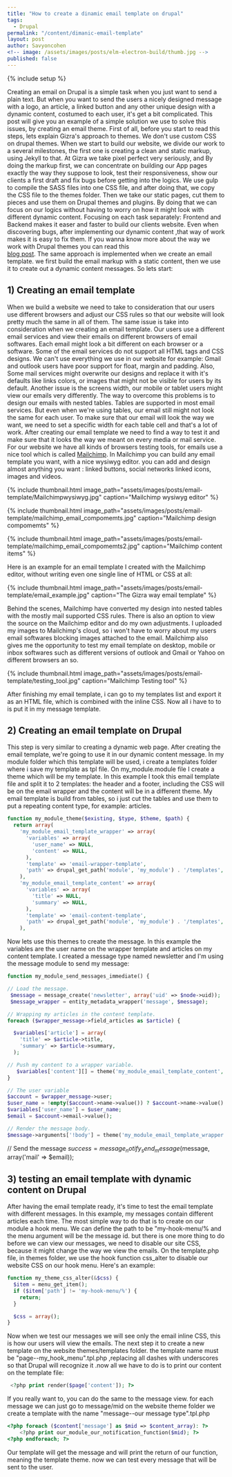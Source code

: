 ```yaml
---
title: "How to create a dinamic email template on drupal"
tags:
  - Drupal
permalink: "/content/dimanic-email-template"
layout: post
author: Savyoncohen
<!-- image: /assets/images/posts/elm-electron-build/thumb.jpg -->
published: false
---
```


{% include setup %}

Creating an email on Drupal is a simple task when you just want to send a plain text. But when you want to send the users a nicely designed message with a logo, an article, a linked button and any other unique design with a dynamic content, costumed to each user, it's get a bit complicated.
This post will give you an example of a simple solution we use to solve this issues, by creating an email theme.
First of all, before you start to read this steps, lets explain Gizra's approach to themes.
We don't use custom CSS on drupal themes. When we start to build our website, we divide our work to a several milestones, the first one is creating a clean and static markup, using Jekyll to that. At Gizra we take pixel perfect very seriously, and By doing the markup first, we can concentrate on building our App pages exactly the way they suppose to look, test their responsiveness, show our clients a first draft and fix bugs before getting into the logics. We use gulp to compile the SASS files into one CSS file, and after doing that, we copy the CSS file to the themes folder. Then we take our static pages, cut them to pieces and use them on Drupal themes and plugins.
By doing that we can focus on our logics without having to worry on how it might look with different dynamic content. Focusing on each task separately: Frontend and Backend makes it easer and faster to build our clients website. Even when discovering bugs, after implementing our dynamic content ,that way of work makes it is easy to fix them. If you wanna know more about the way we work with Drupal themes you can read this   
<a href="http://www.gizra.com/content/custom-css-as-contrib-with-jekyll/">blog post<a>.
The same approach is implemented when we create an email template. we first build the email markup with a static content, then we use it to create out a dynamic content messages. So lets start:

## 1) Creating an email template

When we build a website we need to take to consideration that our users use different browsers and adjust our CSS rules so that our website will look pretty much the same in all of them. The same issue is take into consideration when we creating an email template. Our users use a different email services and view their emails on different browsers of email softwares. Each email might look a bit different on each browser or a software. Some of the email services do not support all HTML tags and CSS designs. We can't use everything we use in our website for example: Gmail and outlook users have poor support for float, margin and padding. Also, Some mail services might overwrite our designs and replace it with it's defaults like links colors, or images that might not be visible for users by its default. Another issue is the screens width, our mobile or tablet users might view our emails very differently.
The way to overcome this problems is to design our emails with nested tables. Tables are supported in most email services. But even when we're using tables, our email still might not look the same for each user. To make sure that our email will look the way we want, we need to set a specific width for each table cell and that's a lot of work. After creating our email template we need to find a way to test it and make sure that it looks the way we meant on every media or mail service.
For our website we have all kinds of browsers testing tools, for emails use a nice tool which is called <a href="https://mailchimp.com/">Mailchimp</a>. In Mailchimp you can build any email template you want, with a nice wysiwyg editor. you can add and design almost anything you want : linked buttons, social networks linked icons, images and videos.

{% include thumbnail.html  image_path="assets/images/posts/email-template/Mailchimpwysiwyg.jpg" caption="Mailchimp wysiwyg editor" %}

{% include thumbnail.html  image_path="assets/images/posts/email-template/mailchimp_email_compomemts.jpg" caption="Mailchimp design compomemts" %}

{% include thumbnail.html  image_path="assets/images/posts/email-template/mailchimp_email_compomemts2.jpg" caption="Mailchimp content items" %}

Here is an example for an email template I created with the Mailchimp editor, without writing even one single line of HTML or CSS at all:

{% include thumbnail.html  image_path="assets/images/posts/email-template/email_example.jpg" caption="The Gizra way email template" %}

Behind the scenes, Mailchimp have converted my design into nested tables with the mostly mail supported CSS rules. There is also an option to view the source on the Mailchimp editor and do my own adjustments.
I uploaded my images to Mailchimp's cloud, so i won't have to worry about my users email softwares blocking images attached to the email.
Mailchimp also gives me the opportunity to test my email template on desktop, mobile or inbox softwares such as different versions of outlook and Gmail or Yahoo on different browsers an so.

{% include thumbnail.html  image_path="assets/images/posts/email-template/testing_tool.jpg" caption="Mailchimp Testing tool" %}

After finishing my email template, i can go to my templates list and export it as an HTML file, which is combined with the inline CSS. Now all i have to to is put it in my message template.

## 2) Creating an email template on Drupal
This step is very similar to creating a dynamic web page. After creating the email template, we're going to use it in our dynamic content message.
In my module folder which this template will be used, i create a templates folder where
i save my template as tpl file. On my_module.module file I create a theme which will be my template. In this example I took this email template file and split it to 2 templates: the header and a footer, including the CSS will be on the email wrapper and the content will be in a different theme. My email template is build from tables, so i just cut the tables and use them to put a repeating content type, for example: articles.

```php
function my_module_theme($existing, $type, $theme, $path) {
  return array(
    'my_module_email_template_wrapper' => array(
      'variables' => array(
        'user_name' => NULL,
        'content' => NULL,
      ),
      'template' => 'email-wrapper-template',
      'path' => drupal_get_path('module', 'my_module') . '/templates',
    ),
    'my_module_email_template_content' => array(
      'variables' => array(
        'title' => NULL,
        'summary' => NULL,
      ),
      'template' => 'email-content-template',
      'path' => drupal_get_path('module', 'my_module') . '/templates',
    ),
```

Now lets use this themes to create the message. In this example the variables are the user name on the wrapper template and articles on my content template.
I created a message type named newsletter and I'm using the message module to send my message:

```php
function my_module_send_messages_immediate() {

// Load the message.
 $message = message_create('newsletter', array('uid' => $node->uid));
 $message_wrapper = entity_metadata_wrapper('message', $message);

// Wrapping my articles in the content template.
foreach ($wrapper_message->field_articles as $article) {

  $variables['article'] = array(
    'title' => $article->title,
    'summary' => $article->summary,
  );

// Push my content to a wrapper variable.
   $variables['content'][] = theme('my_module_email_template_content', $variables['article']);
}

// The user variable
$account = $wrapper_message->user;
$user_name = !empty($account->name->value()) ? $account->name->value() : '';
$variables['user_name'] = $user_name;
$email = $account->email->value();

// Render the message body.
$message->arguments['!body'] = theme('my_module_email_template_wrapper', $variables)
```
// Send the message
$success = message_notify_send_message($message, array('mail' => $email));

## 3) testing an email template with dynamic content on Drupal
After having the email template ready, it's time to test the email template with different messages. In this example, my messages contain different articles each time. The most simple way to do that is to create on our module a hook menu. We can define the path to be "my-hook-menu/% and the menu argument will be the message id.
but there is one more thing to do before we can view our messages, we need to disable our site CSS, because it might change the way we view the emails. On the template.php file, in themes folder, we use the hook function css_alter to disable our website CSS on our hook menu. Here's an example:

```php
function my_theme_css_alter(&$css) {
  $item = menu_get_item();
  if ($item['path'] != 'my-hook-menu/%') {
    return;
  }

  $css = array();
}
```

Now when we test our messages we will see only the email inline CSS, this is how our users will view the emails.
The next step it to create a new template on the website themes/templates folder.
the template name must be "page--my_hook_menu".tpl.php ,replacing all dashes with underscores so that Drupal will recognize it .now all we have to do is to print our content on the template file:

```php
 <?php print render($page['content']); ?>
 ```

If you really want to, you can do the same to the message view. for each message we can just go to message/mid
on the website theme folder we create a template with the name "message--our message type".tpl.php

```php
<?php foreach ($content['message'] as $mid => $content_array): ?>
    <?php print our_module_our_notification_function($mid); ?>
<?php endforeach; ?>
```

Our template will get the message and will print the return of our function, meaning the template theme. now we can test every message that will be sent to the user.
